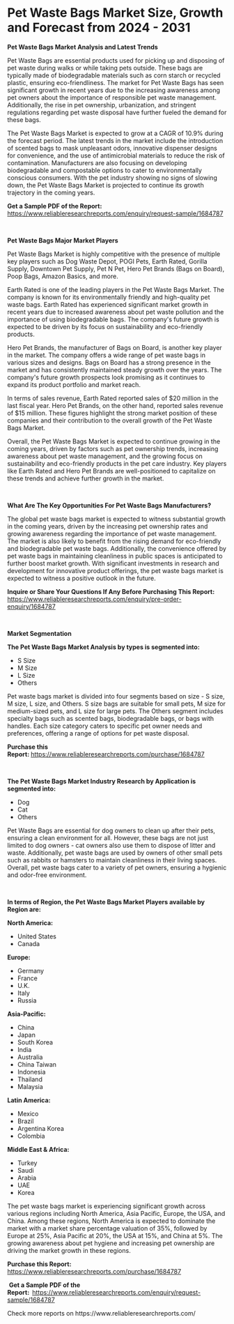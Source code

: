 <p><h1>Pet Waste Bags Market Size, Growth and Forecast from 2024 - 2031</h1></p><p><strong>Pet Waste Bags Market Analysis and Latest Trends</strong></p>
<p><p>Pet Waste Bags are essential products used for picking up and disposing of pet waste during walks or while taking pets outside. These bags are typically made of biodegradable materials such as corn starch or recycled plastic, ensuring eco-friendliness. The market for Pet Waste Bags has seen significant growth in recent years due to the increasing awareness among pet owners about the importance of responsible pet waste management. Additionally, the rise in pet ownership, urbanization, and stringent regulations regarding pet waste disposal have further fueled the demand for these bags.</p><p>The Pet Waste Bags Market is expected to grow at a CAGR of 10.9% during the forecast period. The latest trends in the market include the introduction of scented bags to mask unpleasant odors, innovative dispenser designs for convenience, and the use of antimicrobial materials to reduce the risk of contamination. Manufacturers are also focusing on developing biodegradable and compostable options to cater to environmentally conscious consumers. With the pet industry showing no signs of slowing down, the Pet Waste Bags Market is projected to continue its growth trajectory in the coming years.</p></p>
<p><strong>Get a Sample PDF of the Report:&nbsp;</strong> <a href="https://www.reliableresearchreports.com/enquiry/request-sample/1684787">https://www.reliableresearchreports.com/enquiry/request-sample/1684787</a></p>
<p>&nbsp;</p>
<p><strong>Pet Waste Bags Major Market Players</strong></p>
<p><p>Pet Waste Bags Market is highly competitive with the presence of multiple key players such as Dog Waste Depot, POGI Pets, Earth Rated, Gorilla Supply, Downtown Pet Supply, Pet N Pet, Hero Pet Brands (Bags on Board), Poop Bags, Amazon Basics, and more.</p><p>Earth Rated is one of the leading players in the Pet Waste Bags Market. The company is known for its environmentally friendly and high-quality pet waste bags. Earth Rated has experienced significant market growth in recent years due to increased awareness about pet waste pollution and the importance of using biodegradable bags. The company's future growth is expected to be driven by its focus on sustainability and eco-friendly products.</p><p>Hero Pet Brands, the manufacturer of Bags on Board, is another key player in the market. The company offers a wide range of pet waste bags in various sizes and designs. Bags on Board has a strong presence in the market and has consistently maintained steady growth over the years. The company's future growth prospects look promising as it continues to expand its product portfolio and market reach.</p><p>In terms of sales revenue, Earth Rated reported sales of $20 million in the last fiscal year. Hero Pet Brands, on the other hand, reported sales revenue of $15 million. These figures highlight the strong market position of these companies and their contribution to the overall growth of the Pet Waste Bags Market.</p><p>Overall, the Pet Waste Bags Market is expected to continue growing in the coming years, driven by factors such as pet ownership trends, increasing awareness about pet waste management, and the growing focus on sustainability and eco-friendly products in the pet care industry. Key players like Earth Rated and Hero Pet Brands are well-positioned to capitalize on these trends and achieve further growth in the market.</p></p>
<p>&nbsp;</p>
<p><strong>What Are The Key Opportunities For Pet Waste Bags Manufacturers?</strong></p>
<p><p>The global pet waste bags market is expected to witness substantial growth in the coming years, driven by the increasing pet ownership rates and growing awareness regarding the importance of pet waste management. The market is also likely to benefit from the rising demand for eco-friendly and biodegradable pet waste bags. Additionally, the convenience offered by pet waste bags in maintaining cleanliness in public spaces is anticipated to further boost market growth. With significant investments in research and development for innovative product offerings, the pet waste bags market is expected to witness a positive outlook in the future.</p></p>
<p><strong>Inquire or Share Your Questions If Any Before Purchasing This Report:</strong> <a href="https://www.reliableresearchreports.com/enquiry/pre-order-enquiry/1684787">https://www.reliableresearchreports.com/enquiry/pre-order-enquiry/1684787</a></p>
<p>&nbsp;</p>
<p><strong>Market Segmentation</strong></p>
<p><strong>The Pet Waste Bags Market Analysis by types is segmented into:</strong></p>
<p><ul><li>S Size</li><li>M Size</li><li>L Size</li><li>Others</li></ul></p>
<p><p>Pet waste bags market is divided into four segments based on size - S size, M size, L size, and Others. S size bags are suitable for small pets, M size for medium-sized pets, and L size for large pets. The Others segment includes specialty bags such as scented bags, biodegradable bags, or bags with handles. Each size category caters to specific pet owner needs and preferences, offering a range of options for pet waste disposal.</p></p>
<p><strong>Purchase this Report:&nbsp;</strong><a href="https://www.reliableresearchreports.com/purchase/1684787">https://www.reliableresearchreports.com/purchase/1684787</a></p>
<p>&nbsp;</p>
<p><strong>The Pet Waste Bags Market Industry Research by Application is segmented into:</strong></p>
<p><ul><li>Dog</li><li>Cat</li><li>Others</li></ul></p>
<p><p>Pet Waste Bags are essential for dog owners to clean up after their pets, ensuring a clean environment for all. However, these bags are not just limited to dog owners - cat owners also use them to dispose of litter and waste. Additionally, pet waste bags are used by owners of other small pets such as rabbits or hamsters to maintain cleanliness in their living spaces. Overall, pet waste bags cater to a variety of pet owners, ensuring a hygienic and odor-free environment.</p></p>
<p>&nbsp;</p>
<p><strong>In terms of Region, the Pet Waste Bags Market Players available by Region are:</strong></p>
<p>
    <p> <strong> North America: </strong>
        <ul>
            <li>United States</li>
            <li>Canada</li>
        </ul>
        </p> 
    <p> <strong> Europe: </strong>
        <ul>
            <li>Germany</li>
            <li>France</li>
            <li>U.K.</li>
            <li>Italy</li>
            <li>Russia</li>
        </ul>
        </p> 
    <p> <strong> Asia-Pacific: </strong>
        <ul>
            <li>China</li>
            <li>Japan</li>
            <li>South Korea</li>
            <li>India</li>
            <li>Australia</li>
            <li>China Taiwan</li>
            <li>Indonesia</li>
            <li>Thailand</li>
            <li>Malaysia</li>
        </ul>
        </p> 
    <p> <strong> Latin America: </strong>
        <ul>
            <li>Mexico</li>
            <li>Brazil</li>
            <li>Argentina Korea</li>
            <li>Colombia</li>
        </ul>
        </p> 
    <p> <strong> Middle East & Africa: </strong>
        <ul>
            <li>Turkey</li>
            <li>Saudi</li>
            <li>Arabia</li>
            <li>UAE</li>
            <li>Korea</li>
        </ul>
    </p>
    </p>
<p><p>The pet waste bags market is experiencing significant growth across various regions including North America, Asia Pacific, Europe, the USA, and China. Among these regions, North America is expected to dominate the market with a market share percentage valuation of 35%, followed by Europe at 25%, Asia Pacific at 20%, the USA at 15%, and China at 5%. The growing awareness about pet hygiene and increasing pet ownership are driving the market growth in these regions.</p></p>
<p><strong>Purchase this Report: </strong><a href="https://www.reliableresearchreports.com/purchase/1684787">https://www.reliableresearchreports.com/purchase/1684787</a></p>
<p>&nbsp;<strong>Get a Sample PDF of the Report:&nbsp;&nbsp;</strong><a href="https://www.reliableresearchreports.com/enquiry/request-sample/1684787">https://www.reliableresearchreports.com/enquiry/request-sample/1684787</a></p>
<p><strong></strong></p>
<p>Check more reports on https://www.reliableresearchreports.com/</p>